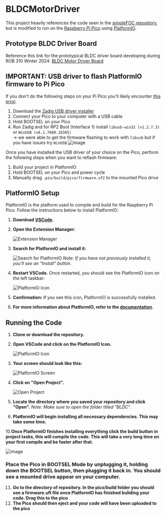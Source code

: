 # BLDCMotorDriver
This project heavily references the code seen in the [simpleFOC repository](https://github.com/simplefoc), but is modified to run on the [Raspberry Pi Pico](https://datasheets.raspberrypi.com/pico/pico-datasheet.pdf) using [PlatformIO](https://platformio.org/).

## Prototype BLDC Driver Board
Reference this link for the prototypical BLDC driver board developing during ROB 310 Winter 2024:
[BLDC Motor Driver Board](https://u.easyeda.com/account/user/projects/index/detail?project=8bae73a7920e45f9aaeda30bf190f509&listType=all)

## IMPORTANT: USB driver to flash PlatformIO firmware to Pi Pico
If you don't do the following steps on your Pi Pico you'll likely encounter [this error](https://community.platformio.org/t/upload-error-1-on-pio-with-raspberry-pi-pico/36841).

1. Download the [Zadig USB driver installer](https://zadig.akeo.ie/)
2. Connect your Pico to your computer with a USB cable
3. Hold BOOTSEL on your Pico
4. Run Zadig and for RP2 Boot (Interface 1) install `libusb-win32 (v1.2.7.3)` or `WinUSB (v6.1.7600.16385)` \
   &rarr; we were able to get the firmware flashing to work with `libusb` but if you have issues try `WinUSB`
   ![image](https://github.com/zackvega1/BLDCMotorDriver/assets/79417604/b3ce031a-80eb-4ed7-934b-d532f9640b4f)

Once you have installed the USB driver of your choice on the Pico, perform the following steps when you want to reflash firmware:
1. Build your project in PlatformIO
2. Hold BOOTSEL on your Pico and power cycle
3. Manually drag `.pio/build/pico/firmware.uf2` to the mounted Pico drive

## PlatformIO Setup

PlatformIO is the platform used to compile and build for the Raspberry Pi Pico. Follow the instructions below to install PlatformIO:

1. **Download [VSCode](https://code.visualstudio.com/download).**

2. **Open the Extension Manager:**
   
   ![Extension Manager](https://github.com/zackvega1/BLDCMotorDriver/assets/98603447/c0954756-525f-4f14-bcf0-7755ecf2ab5f)

4. **Search for PlatformIO and install it:**
   
   ![Search for PlatformIO](https://github.com/zackvega1/BLDCMotorDriver/assets/98603447/32f7f32e-b68f-45a6-b3c8-3ce3731a133d)
   *Note: If you have not previously installed it, you'll see an "Install" button.*

5. **Restart VSCode.**
   Once restarted, you should see the PlatformIO icon on the left taskbar:

   ![PlatformIO Icon](https://github.com/zackvega1/BLDCMotorDriver/assets/98603447/b7f89b3e-3946-4a94-a979-ec8b93917aab)

6. **Confirmation:**
   If you see this icon, PlatformIO is successfully installed.

7. **For more information about PlatformIO, refer to the [documentation](https://platformio.org/).**

## Running the Code

1. **Clone or download the repository.**

2. **Open VSCode and click on the PlatformIO Icon.**

   ![PlatformIO Icon](https://github.com/zackvega1/BLDCMotorDriver/assets/98603447/b7f89b3e-3946-4a94-a979-ec8b93917aab)

4. **Your screen should look like this:**

   ![PlatformIO Screen](https://github.com/zackvega1/BLDCMotorDriver/assets/98603447/b1bb9a22-d8a3-49f6-9a26-d2f568d52e41)

6. **Click on "Open Project".**
   
   ![Open Project](https://github.com/zackvega1/BLDCMotorDriver/assets/98603447/651eeb70-93d0-4f80-a398-4125c55c5cbc)

8. **Locate the directory where you saved your repository and click "Open".**
   *Note: Make sure to open the folder titled "BLDC".*

9. **PlatformIO will begin installing all necessary dependencies. This may take some time.**

10.**Once PlatformIO finishes installing everything click the build button in project tasks, this will compile the code. This will take a very long time on your first compile and be faster after that.**

![image](https://github.com/zackvega1/BLDCMotorDriver/assets/98603447/972cdf59-b17f-4e3f-9e0e-25a76ede6f96)

### Place the Pico in BOOTSEL Mode by unplugging it, holding down the BOOTSEL button, then plugging it back in. You should see a mounted drive appear on your computer. 

11. **Go to the directory of repository. In the pico/build folder you should see a firmware.uft file once PlatformIO has finished buliding your code. Drag this to the pico**
12. **The Pico should then eject and your code will have been uploaded to the pico**



